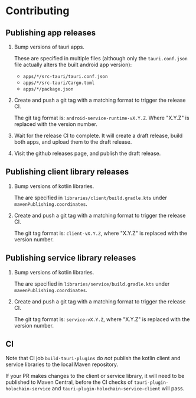# Contributing

## Publishing app releases

1. Bump versions of tauri apps.

    These are specified in multiple files (although only the `tauri.conf.json` file actually alters the built android app version):
    - `apps/*/src-tauri/tauri.conf.json`
    - `apps/*/src-tauri/Cargo.toml`
    - `apps/*/package.json`

2. Create and push a git tag with a matching format to trigger the release CI.

    The git tag format is: `android-service-runtime-vX.Y.Z`. Where "X.Y.Z" is replaced with the version number.

3. Wait for the release CI to complete. It will create a draft release, build both apps, and upload them to the draft release.
4. Visit the github releases page, and publish the draft release.


## Publishing client library releases

1. Bump versions of kotlin libraries.

    The are specified in `libraries/client/build.gradle.kts` under `mavenPublishing.coordinates`.

2. Create and push a git tag with a matching format to trigger the release CI.

    The git tag format is: `client-vX.Y.Z`, where "X.Y.Z" is replaced with the version number.

## Publishing service library releases

1. Bump versions of kotlin libraries.

    The are specified in `libraries/service/build.gradle.kts` under `mavenPublishing.coordinates`.

2. Create and push a git tag with a matching format to trigger the release CI.

    The git tag format is: `service-vX.Y.Z`, where "X.Y.Z" is replaced with the version number.

## CI

Note that CI job `build-tauri-plugins` do *not* publish the kotlin client and service libraries to the local Maven repository.

If your PR makes changes to the client or service library, it will need to be published to Maven Central, before the CI checks of `tauri-plugin-holochain-service` and `tauri-plugin-holochain-service-client` will pass.